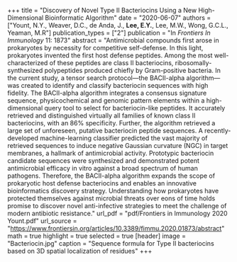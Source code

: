 +++
title = "Discovery of Novel Type II Bacteriocins Using a New High-Dimensional Bioinformatic Algorithm"
date = "2020-06-07"
authors = ["Yount, N.Y., Weaver, D.C., de Anda, J., **Lee, E.Y.**, Lee, M.W., Wong, G.C.L., Yeaman, M.R"]
publication_types = ["2"]
publication = "In *Frontiers In Immunology* 11: 1873"
abstract = "Antimicrobial compounds first arose in prokaryotes by necessity for competitive self-defense. In this light, prokaryotes invented the first host defense peptides. Among the most well-characterized of these peptides are class II bacteriocins, ribosomally- synthesized polypeptides produced chiefly by Gram-positive bacteria. In the current study, a tensor search protocol—the BACII-alpha algorithm—was created to identify and classify bacteriocin sequences with high fidelity. The BACII-alpha algorithm integrates a consensus signature sequence, physicochemical and genomic pattern elements within a high-dimensional query tool to select for bacteriocin-like peptides. It accurately retrieved and distinguished virtually all families of known class II bacteriocins, with an 86% specificity. Further, the algorithm retrieved a large set of unforeseen, putative bacteriocin peptide sequences. A recently-developed machine-learning classifier predicted the vast majority of retrieved sequences to induce negative Gaussian curvature (NGC) in target membranes, a hallmark of antimicrobial activity. Prototypic bacteriocin candidate sequences were synthesized and demonstrated potent antimicrobial efficacy in vitro against a broad spectrum of human pathogens. Therefore, the BACII-alpha algorithm expands the scope of prokaryotic host defense bacteriocins and enables an innovative bioinformatics discovery strategy. Understanding how prokaryotes have protected themselves against microbial threats over eons of time holds promise to discover novel anti-infective strategies to meet the challenge of modern antibiotic resistance."
url_pdf = "pdf/Frontiers in Immunology 2020 Yount.pdf"
url_source = "https://www.frontiersin.org/articles/10.3389/fimmu.2020.01873/abstract"
math = true
highlight = true
selected = true
[header]
image = "Bacteriocin.jpg"
caption = "Sequence formula for Type II bacteriocins based on 3D spatial localization of residues"
+++
